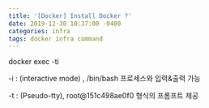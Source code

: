 ```yaml
---
title: '[Docker] Install Docker ?'
date: 2019-12-30 10:37:00 -0400
categories: infra
tags: docker infra command
---
```


docker exec -ti

-i : (interactive mode) , /bin/bash 프로세스와 입력&출력 가능

-t : (Pseudo-tty), root@151c498ae0f0 형식의 프롬프트 제공

